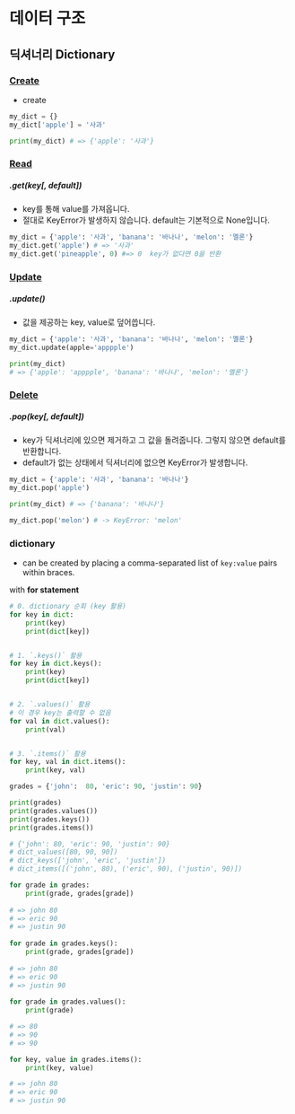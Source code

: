 # 데이터 구조

## 딕셔너리 Dictionary

### <u>Create</u>

- create

```python
my_dict = {}
my_dict['apple'] = '사과'

print(my_dict) # => {'apple': '사과'}
```



### <u>Read</u>

##### .get(key[, default])

- key를 통해 value를 가져옵니다.
- 절대로 KeyError가 발생하지 않습니다. default는 기본적으로 None입니다.

```python
my_dict = {'apple': '사과', 'banana': '바나나', 'melon': '멜론'}
my_dict.get('apple') # => '사과'
my_dict.get('pineapple', 0) #=> 0  key가 없다면 0을 반환
```



### <u>Update</u>

##### .update()

- 값을 제공하는 key, value로 덮어씁니다.

```python
my_dict = {'apple': '사과', 'banana': '바나나', 'melon': '멜론'}
my_dict.update(apple='apppple')

print(my_dict) 
# => {'apple': 'apppple', 'banana': '바나나', 'melon': '멜론'}
```



### <u>Delete</u>

##### .pop(key[, default])

- key가 딕셔너리에 있으면 제거하고 그 값을 돌려줍니다. 그렇지 않으면 default를 반환합니다.
- default가 없는 상태에서 딕셔너리에 없으면 KeyError가 발생합니다.

```python
my_dict = {'apple': '사과', 'banana': '바나나'}
my_dict.pop('apple')

print(my_dict) # => {'banana': '바나나'}

my_dict.pop('melon') # -> KeyError: 'melon'
```



### dictionary 

- can be created by placing a comma-separated list of `key:value` pairs within braces.



with **for statement**

```python
# 0. dictionary 순회 (key 활용)
for key in dict:
    print(key)
    print(dict[key])


# 1. `.keys()` 활용
for key in dict.keys():
    print(key)
    print(dict[key])


# 2. `.values()` 활용
# 이 경우 key는 출력할 수 없음
for val in dict.values():
    print(val)


# 3. `.items()` 활용
for key, val in dict.items():
    print(key, val)
```

```python
grades = {'john':  80, 'eric': 90, 'justin': 90}

print(grades)
print(grades.values())
print(grades.keys())
print(grades.items())

# {'john': 80, 'eric': 90, 'justin': 90}
# dict_values([80, 90, 90])
# dict_keys(['john', 'eric', 'justin'])
# dict_items([('john', 80), ('eric', 90), ('justin', 90)])

for grade in grades:
    print(grade, grades[grade])
    
# => john 80
# => eric 90
# => justin 90
    
for grade in grades.keys():
    print(grade, grades[grade])
    
# => john 80
# => eric 90
# => justin 90
    
for grade in grades.values():
    print(grade)

# => 80
# => 90
# => 90

for key, value in grades.items():
    print(key, value)

# => john 80
# => eric 90
# => justin 90
```



